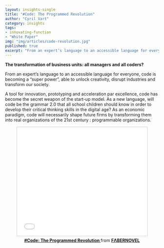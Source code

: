 ```yaml
---
layout: insights-single
title: "#Code: The Programmed Revolution"
author: "Cyril Vart"
category: insights
tags:
- innovating-function
- "White Paper"
img: "img/articles/code-revolution.jpg"
published: true
excerpt: "From an expert’s language to an accessible language for everyone, code is becoming a “super power”, able to unlock creativity, disrupt industries and transform our society."
---
```


**The transformation of business units: all managers and all coders?**

From an expert’s language to an accessible language for everyone, code is becoming a “super power”, able to unlock creativity, disrupt industries and transform our society.

A tool for innovation, prototyping and acceleration par excellence, code has become the secret weapon of the start-up model. As a new language, will code be the grammar 2.0 that all school children should know in order to develop their critical thinking skills in the digital age? As an economic paradigm, code will necessarily shape future firms by transforming them into real organizations of the 21st century : programmable organizations.
 
<center>
<iframe src="//www.slideshare.net/slideshow/embed_code/35701063" width="427" height="356" frameborder="0" marginwidth="0" marginheight="0" scrolling="no" style="border:1px solid #CCC; border-width:1px; margin-bottom:5px; max-width: 100%;" allowfullscreen> </iframe> <div style="margin-bottom:5px"> <strong> <a href="https://www.slideshare.net/faberNovel/code-the-programmed-revolution" title="#Code: The Programmed Revolution " target="_blank">#Code: The Programmed Revolution </a> </strong> from <strong><a href="http://www.slideshare.net/faberNovel" target="_blank">FΛBERNOVEL</a></strong> </div>
</center> 
